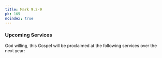 ```yaml
---
title: Mark 9.2-9
pk: 165
noindex: true
---
```


### Upcoming Services

God willing, this Gospel will be proclaimed at the following services over the next year:


